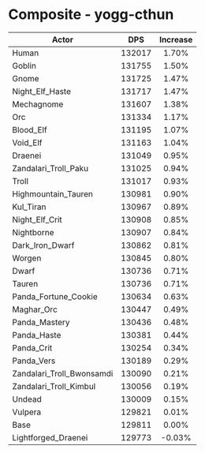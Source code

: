 # Composite - yogg-cthun
| Actor | DPS | Increase |
|---|:---:|:---:|
|Human|132017|1.70%|
|Goblin|131755|1.50%|
|Gnome|131725|1.47%|
|Night_Elf_Haste|131717|1.47%|
|Mechagnome|131607|1.38%|
|Orc|131334|1.17%|
|Blood_Elf|131195|1.07%|
|Void_Elf|131163|1.04%|
|Draenei|131049|0.95%|
|Zandalari_Troll_Paku|131025|0.94%|
|Troll|131017|0.93%|
|Highmountain_Tauren|130981|0.90%|
|Kul_Tiran|130967|0.89%|
|Night_Elf_Crit|130908|0.85%|
|Nightborne|130907|0.84%|
|Dark_Iron_Dwarf|130862|0.81%|
|Worgen|130845|0.80%|
|Dwarf|130736|0.71%|
|Tauren|130736|0.71%|
|Panda_Fortune_Cookie|130634|0.63%|
|Maghar_Orc|130447|0.49%|
|Panda_Mastery|130436|0.48%|
|Panda_Haste|130381|0.44%|
|Panda_Crit|130254|0.34%|
|Panda_Vers|130189|0.29%|
|Zandalari_Troll_Bwonsamdi|130090|0.21%|
|Zandalari_Troll_Kimbul|130056|0.19%|
|Undead|130009|0.15%|
|Vulpera|129821|0.01%|
|Base|129811|0.00%|
|Lightforged_Draenei|129773|-0.03%|
